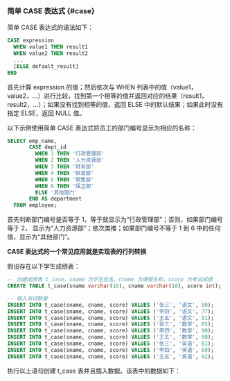 ### 简单 CASE 表达式 {#case}

简单 CASE 表达式的语法如下：

```sql
CASE expression
  WHEN value1 THEN result1
  WHEN value2 THEN result2
  ...
  [ELSE default_result]
END
```

首先计算 expression 的值；然后依次与 WHEN 列表中的值（value1，value2，…）进行比较，找到第一个相等的值并返回对应的结果（result1，result2，…）；如果没有找到相等的值，返回 ELSE 中的默认结果；如果此时没有指定 ELSE，返回 NULL 值。

以下示例使用简单 CASE 表达式将员工的部门编号显示为相应的名称：

```sql
SELECT emp_name,
       CASE dept_id
         WHEN 1 THEN '行政管理部'
         WHEN 2 THEN '人力资源部'
         WHEN 3 THEN '财务部'
         WHEN 4 THEN '研发部'
         WHEN 5 THEN '销售部'
         WHEN 6 THEN '保卫部'
         ELSE '其他部门'
       END AS department
  FROM employee;
```

首先判断部门编号是否等于 1，等于就显示为“行政管理部”；否则，如果部门编号等于 2， 显示为“人力资源部”；依次类推；如果部门编号不等于 1 到 6 中的任何值，显示为“其他部门”。

**CASE 表达式的一个常见应用就是实现表的行列转换**

假设存在以下学生成绩表：

```sql
-- 创建成绩表 t_case，sname 为学生姓名，cname 为课程名称，score 为考试成绩
CREATE TABLE t_case(sname varchar(10), cname varchar(10), score int);

-- 插入测试数据
INSERT INTO t_case(sname, cname, score) VALUES ('张三', '语文', 80);
INSERT INTO t_case(sname, cname, score) VALUES ('李四', '语文', 77);
INSERT INTO t_case(sname, cname, score) VALUES ('王五', '语文', 91);
INSERT INTO t_case(sname, cname, score) VALUES ('张三', '数学', 85);
INSERT INTO t_case(sname, cname, score) VALUES ('李四', '数学', 90);
INSERT INTO t_case(sname, cname, score) VALUES ('王五', '数学', 60);
INSERT INTO t_case(sname, cname, score) VALUES ('张三', '英语', 81);
INSERT INTO t_case(sname, cname, score) VALUES ('李四', '英语', 69);
INSERT INTO t_case(sname, cname, score) VALUES ('王五', '英语', 82);
```

执行以上语句创建 t\_case 表并且插入数据。该表中的数据如下：



